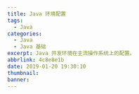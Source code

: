 ```yaml
---
title: Java 环境配置
tags:
  - Java
categories:
  - Java
  - Java 基础
excerpt: Java 开发环境在主流操作系统上的配置。
abbrlink: 4c8e8e1b
date: 2019-01-20 19:30:10
thumbnail:
banner:
---
```

